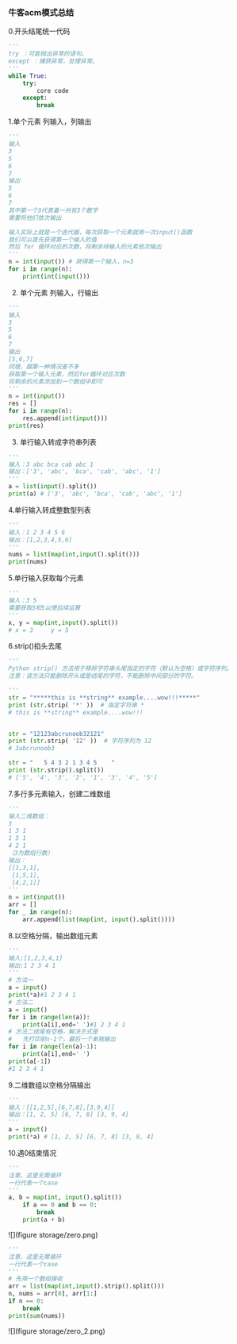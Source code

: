 ### 牛客acm模式总结
0.开头结尾统一代码
```python
'''
try ：可能抛出异常的语句。
except ：捕获异常，处理异常。
'''
while True:
    try:
        core code
    except:
        break
```
1.单个元素 列输入，列输出

```python
'''
输入 
3
5
6
7
输出
5
6
7
其中第一个3代表着一共有3个数字
需要将他们依次输出

输入实际上就是一个迭代器，每次获取一个元素就用一次input()函数
我们可以首先获得第一个输入的值
然后 for 循环对应的次数，将剩余待输入的元素依次输出
'''
n = int(input()) # 获得第一个输入，n=3
for i in range(n):
    print(int(input()))
```

2. 单个元素 列输入，行输出
```python
'''
输入
3
5
6
7
输出
[5,6,7]
同理，跟第一种情况差不多
获取第一个输入元素，然后for循环对应次数
将剩余的元素添加到一个数组中即可
'''
n = int(input())
res = []
for i in range(n):
    res.append(int(input()))
print(res)
```

3. 单行输入转成字符串列表
```python
'''
输入：3 abc bca cab abc 1
输出：['3', 'abc', 'bca', 'cab', 'abc', '1']
'''
a = list(input().split())
print(a) # ['3', 'abc', 'bca', 'cab', 'abc', '1']
```

4.单行输入转成整数型列表
```python
'''
输入：1 2 3 4 5 6
输出：[1,2,3,4,5,6]
'''
nums = list(map(int,input().split()))
print(nums)
```

5.单行输入获取每个元素
```python
'''
输入：3 5
需要获取3和5以便后续运算
'''
x, y = map(int,input().split())
# x = 3     y = 5
```

6.strip()掐头去尾
```python
'''
Python strip() 方法用于移除字符串头尾指定的字符（默认为空格）或字符序列。
注意：该方法只能删除开头或是结尾的字符，不能删除中间部分的字符。

'''
str = "*****this is **string** example....wow!!!*****"
print (str.strip( '*' ))  # 指定字符串 *
# this is **string** example....wow!!!


str = "12123abcrunoob32121"
print (str.strip( '12' ))  # 字符序列为 12
# 3abcrunoob3

str = "   5 4 3 2 1 3 4 5    "
print (str.strip().split()) 
# ['5', '4', '3', '2', '1', '3', '4', '5']
```

7.多行多元素输入，创建二维数组
```python
'''
输入二维数组：
3
1 3 1
1 5 1
4 2 1
（3为数组行数）
输出：
[[1,3,1],
 [1,5,1],
 [4,2,1]]
'''
n = int(input())
arr = []
for _ in range(n):
    arr.append(list(map(int, input().split())))

```

8.以空格分隔，输出数组元素
```python
'''
输入:[1,2,3,4,1]
输出:1 2 3 4 1
'''
# 方法一
a = input()
print(*a)#1 2 3 4 1
# 方法二
a = input()
for i in range(len(a)):
    print(a[i],end=' ')#1 2 3 4 1 
# 方法二结尾有空格，解决方式是
#   先打印前n-1个，最后一个单独输出
for i in range(len(a)-1):
    print(a[i],end=' ')
print(a[-1])
#1 2 3 4 1
```

9.二维数组以空格分隔输出
```python
'''
输入：[[1,2,5],[6,7,8],[3,9,4]]
输出：[1, 2, 5] [6, 7, 8] [3, 9, 4]
'''
a = input()
print(*a) # [1, 2, 5] [6, 7, 8] [3, 9, 4]
```

10.遇0结束情况
```python
'''
注意，这里无需循环
一行代表一个case
'''
a, b = map(int, input().split())
    if a == 0 and b == 0:
        break
    print(a + b)
```
![](figure storage/zero.png)

```python
'''
注意，这里无需循环
一行代表一个case
'''
# 先用一个数组接收
arr = list(map(int,input().strip().split()))
n, nums = arr[0], arr[1:]
if n == 0:
    break
print(sum(nums))
```
![](figure storage/zero_2.png)